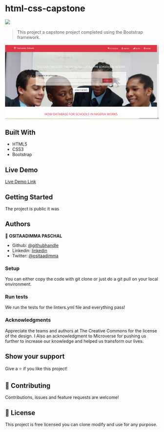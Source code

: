 # html-css-capstone

![](https://img.shields.io/badge/Microverse-blueviolet)


> This project a capstone project completed using the Bootstrap framework.

![Alt text](https://github.com/ositaadimma/html-css-capstone/blob/feature/img/screen-shot.PNG?raw=true "Screenshot")

## Built With

- HTML5
- CSS3
- Bootstrap

## Live Demo

[Live Demo Link](https://ositaadimma.github.io/html-css-capstone/)

## Getting Started

The project is public it was

## Authors

👤 **OSITAADIMMA PASCHAL**

- Github: [@githubhandle](https://github.com/ositaadimma)
- Linkedin: [linkedin](https://www.linkedin.com/in/ositaadimma-ezugwu-020243132/)
- Twitter: [@ositaadimma](https://twitter.com/ositaadimma)


### Setup
You can either copy the code with git clone or just do a git pull on your local environment.

### Run tests
We run the tests for the linters.yml file and everything pass!


### Acknowledgments
Appreciate the teams and authors at The Creative Commons for the license of the design. I Also an acknowledgment to Microverse for pushing us further to increase our knowledge and helped us transform our lives.

## Show your support

Give a ⭐️ if you like this project!


## 🤝 Contributing

Contributions, issues and feature requests are welcome!

## 📝 License
This project is free licensed you can clone modify and use for any purpose.
